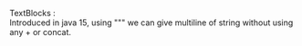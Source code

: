 TextBlocks :   
      Introduced in java 15,
			using """ we can give multiline of string without using any + or concat.
